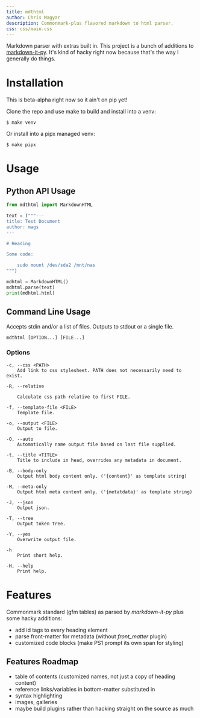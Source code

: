 ```yaml
---
title: mdthtml
author: Chris Magyar
description: Commonmark-plus flavored markdown to html parser.
css: css/main.css
---
```


Markdown parser with extras built in. This project is a bunch of additions to
[markdown-it-py](https://github.com/executablebooks/markdown-it-py). It's kind
of hacky right now because that's the way I generally do things.

# Installation

This is beta-alpha right now so it ain't on pip yet!

Clone the repo and use make to build and install into a venv:

    $ make venv

Or install into a pipx managed venv:

    $ make pipx

# Usage

## Python API Usage

``` python
from mdthtml import MarkdownHTML

text = ("""---
title: Test Document
author: mags
---

# Heading

Some code:

    sudo mount /dev/sda2 /mnt/nas
""")

mdhtml = MarkdownHTML()
mdhtml.parse(text)
print(mdhtml.html)
```

## Command Line Usage

Accepts stdin and/or a list of files. Outputs to stdout or a single file.

    mdthtml [OPTION...] [FILE...]

### Options

    -c, --css <PATH>
        Add link to css stylesheet. PATH does not necessarily need to exist.

    -R, --relative

        Calculate css path relative to first FILE.

    -f, --template-file <FILE>
        Template file.

    -o, --output <FILE>
        Output to file.

    -O, --auto
        Automatically name output file based on last file supplied.

    -t, --title <TITLE>
        Title to include in head, overrides any metadata in document.

    -B, --body-only
        Output html body content only. ('{content}' as template string)

    -M, --meta-only
        Output html meta content only. ('{metatdata}' as template string)

    -J, --json
        Output json.

    -T, --tree
        Output token tree.

    -Y, --yes
        Overwrite output file.

    -h
        Print short help.

    -H, --help
        Print help.

# Features

Commonmark standard (gfm tables) as parsed by *markdown-it-py* plus some hacky
additions:

- add id tags to every heading element
- parse front-matter for metadata (without *front_matter* plugin)
- customized code blocks (make PS1 prompt its own span for styling)

## Features Roadmap

- table of contents (customized names, not just a copy of heading content)
- reference links/variables in bottom-matter substituted in
- syntax highlighting
- images, galleries
- maybe build plugins rather than hacking straight on the source as much
